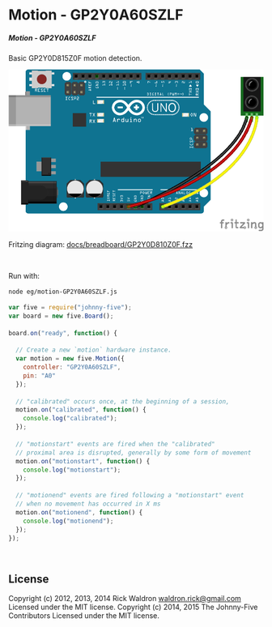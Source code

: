 <!--remove-start-->

# Motion - GP2Y0A60SZLF

<!--remove-end-->






##### Motion - GP2Y0A60SZLF


Basic GP2Y0D815Z0F motion detection.


![docs/breadboard/GP2Y0D810Z0F.png](breadboard/GP2Y0D810Z0F.png)<br>

Fritzing diagram: [docs/breadboard/GP2Y0D810Z0F.fzz](breadboard/GP2Y0D810Z0F.fzz)

&nbsp;




Run with:
```bash
node eg/motion-GP2Y0A60SZLF.js
```


```javascript
var five = require("johnny-five");
var board = new five.Board();

board.on("ready", function() {

  // Create a new `motion` hardware instance.
  var motion = new five.Motion({
    controller: "GP2Y0A60SZLF",
    pin: "A0"
  });

  // "calibrated" occurs once, at the beginning of a session,
  motion.on("calibrated", function() {
    console.log("calibrated");
  });

  // "motionstart" events are fired when the "calibrated"
  // proximal area is disrupted, generally by some form of movement
  motion.on("motionstart", function() {
    console.log("motionstart");
  });

  // "motionend" events are fired following a "motionstart" event
  // when no movement has occurred in X ms
  motion.on("motionend", function() {
    console.log("motionend");
  });
});

```








&nbsp;

<!--remove-start-->

## License
Copyright (c) 2012, 2013, 2014 Rick Waldron <waldron.rick@gmail.com>
Licensed under the MIT license.
Copyright (c) 2014, 2015 The Johnny-Five Contributors
Licensed under the MIT license.

<!--remove-end-->
